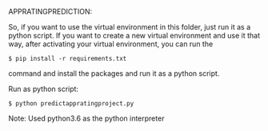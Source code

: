 APPRATINGPREDICTION:


So, if you want to use the virtual environment in this folder, just run it as a python script. If you want to create a new virtual environment and use it that way, after activating your virtual environment, you can run the 
	 
	$ pip install -r requirements.txt 
	
command and install the packages and run it as a python script.

Run as python script:

    $ python predictappratingproject.py



Note: Used python3.6 as the python interpreter
